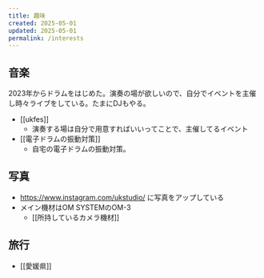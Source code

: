 ```yaml
---
title: 趣味
created: 2025-05-01
updated: 2025-05-01
permalink: /interests
---
```

## 音楽

2023年からドラムをはじめた。演奏の場が欲しいので、自分でイベントを主催し時々ライブをしている。たまにDJもやる。

- [[ukfes]]
	- 演奏する場は自分で用意すればいいってことで、主催してるイベント
- [[電子ドラムの振動対策]]
	- 自宅の電子ドラムの振動対策。

## 写真

- https://www.instagram.com/ukstudio/ に写真をアップしている
- メイン機材はOM SYSTEMのOM-3
	- [[所持しているカメラ機材]]
## 旅行

- [[愛媛県]]